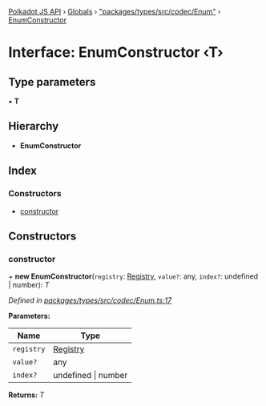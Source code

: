 [Polkadot JS API](../README.md) › [Globals](../globals.md) › ["packages/types/src/codec/Enum"](../modules/_packages_types_src_codec_enum_.md) › [EnumConstructor](_packages_types_src_codec_enum_.enumconstructor.md)

# Interface: EnumConstructor ‹**T**›

## Type parameters

▪ **T**

## Hierarchy

* **EnumConstructor**

## Index

### Constructors

* [constructor](_packages_types_src_codec_enum_.enumconstructor.md#constructor)

## Constructors

###  constructor

\+ **new EnumConstructor**(`registry`: [Registry](_packages_types_src_types_registry_.registry.md), `value?`: any, `index?`: undefined | number): *T*

*Defined in [packages/types/src/codec/Enum.ts:17](https://github.com/polkadot-js/api/blob/63096cc238/packages/types/src/codec/Enum.ts#L17)*

**Parameters:**

Name | Type |
------ | ------ |
`registry` | [Registry](_packages_types_src_types_registry_.registry.md) |
`value?` | any |
`index?` | undefined &#124; number |

**Returns:** *T*
